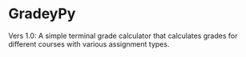 # **GradeyPy**
Vers 1.0: A simple terminal grade calculator that calculates grades for different courses with various assignment types.
